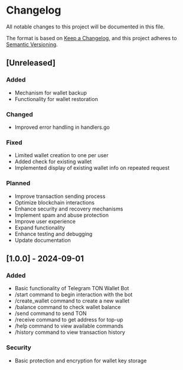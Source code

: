 # Changelog

All notable changes to this project will be documented in this file.

The format is based on [Keep a Changelog](https://keepachangelog.com/en/1.0.0/),
and this project adheres to [Semantic Versioning](https://semver.org/spec/v2.0.0.html).

## [Unreleased]

### Added
- Mechanism for wallet backup
- Functionality for wallet restoration

### Changed
- Improved error handling in handlers.go

### Fixed
- Limited wallet creation to one per user
- Added check for existing wallet
- Implemented display of existing wallet info on repeated request

### Planned
- Improve transaction sending process
- Optimize blockchain interactions
- Enhance security and recovery mechanisms
- Implement spam and abuse protection
- Improve user experience
- Expand functionality
- Enhance testing and debugging
- Update documentation

## [1.0.0] - 2024-09-01

### Added
- Basic functionality of Telegram TON Wallet Bot
- /start command to begin interaction with the bot
- /create_wallet command to create a new wallet
- /balance command to check wallet balance
- /send command to send TON
- /receive command to get address for top-up
- /help command to view available commands
- /history command to view transaction history

### Security
- Basic protection and encryption for wallet key storage